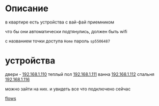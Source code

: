 # Описание

в квартире есть устройства с вай-фай приемником

что бы они автоматически подтянулись, должен быть wifi

с названием точки доступа `Home`
пароль `sp5506487`



# устройства
двери - [192.168.1.110](http://192.168.1.110)
теплый пол [192.168.1.111](192.168.1.111)
ванна [192.168.1.112](192.168.1.112)
спальня [192.168.1.116](192.168.1.116)


можно зайти на них. и увидеть все что подключено сейчас




[flows](flows.json)